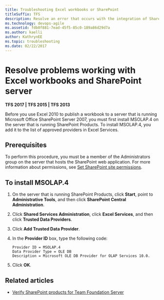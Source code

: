 ```yaml
---
title: Troubleshooting Excel workbooks or SharePoint
titleSuffix: TFS
description: Resolve an error that occurs with the integration of SharePoint, Team Foundation Server, and Excel workbooks 
ms.technology: devops-agile
ms.assetid: fdb0f881-7ead-45f5-85c0-189a86d29d7a
ms.author: kaelli
author: KathrynEE
ms.topic: troubleshooting
ms.date: 02/22/2017  
---
```



# Resolve problems working with Excel workbooks and SharePoint server


**TFS 2017 | TFS 2015 | TFS 2013**

Before you use Excel 2010 to publish a workbook to a server that is running Microsoft Office SharePoint Server 2007, you must first install MSOLAP.4 on the server that is running SharePoint Products. To install MSOLAP.4, you add it to the list of approved providers in Excel Services.  
  
## Prerequisites   
  
To perform this procedure, you must be a member of the Administrators group on the server that hosts the SharePoint web application. For more information about permissions, see [Set SharePoint site permissions](../../../organizations/security/set-sharepoint-permissions.md).  
  
## To install MSOLAP.4  
  
1.  On the server that is running SharePoint Products, click **Start**, point to **Administrative Tools**, and then click **SharePoint Central Administration**.  
  
2.  Click **Shared Services Administration**, click **Excel Services**, and then click **Trusted Data Providers**.  
  
3.  Click **Add Trusted Data Provider**.  
  
4.  In the **Provider ID** box, type the following code:  
  
    ```  
    Provider ID = MSOLAP.4  
    Data Provider Type = OLE DB  
    Description = Microsoft OLE DB Provider for OLAP Services 10.0.  
    ```  
  
5.  Click **OK**.  
  
## Related articles
 
- [Verify SharePoint products for Team Foundation Server](/azure/devops/server/install/sharepoint/verify-sharepoint)

